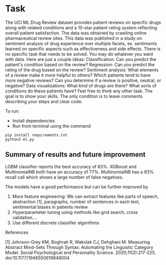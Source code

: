# Task

The UCI ML Drug Review dataset provides patient reviews on specific drugs along with related conditions and a 10-star patient rating system reflecting overall patient satisfaction. The data was obtained by crawling online pharmaceutical review sites. This data was published in a study on sentiment analysis of drug experience over multiple facets, ex. sentiments learned on specific aspects such as effectiveness and side effects.
There is no specific task that needs to be solved. You may do whatever you want with data. Here are just a couple ideas:
Classification: Can you predict the patient's condition based on the review?
Regression: Can you predict the rating of the drug based on the review?
Sentiment analysis: What elements of a review make it more helpful to others? Which patients tend to have more negative reviews? Can you determine if a review is positive, neutral, or negative?
Data visualizations: What kind of drugs are there? What sorts of conditions do these patients have?
Feel free to think any other task. The goal is to show your skills. The only condition is to leave comments describing your steps and clear code.

To run:
- Install dependencies
- Run from terminal using the command
```
pip install requirements.txt
python3 ml.py
```

## Summary of results and future improvement
LGBM classifier reports the best accuracy of 83%. XGBoost and MultinomialNB both have an accuracy of 77%.
MultinomialNB has a 93% recall call which shows a large number of false negatives.

The models have a good performance but can be further improved by
1. More feature engineering: We can extract features like parts of speech, abstraction [1], paragraphs,
    number of sentences in each text, sentimental biases in patients review
2. Hyperparameter tuning using methods like grid search, cross validation....
3. Use different discrete classifier algorithms

References

[1] Johnson-Grey KM, Boghrati R, Wakslak CJ, Dehghani M. Measuring Abstract Mind-Sets Through Syntax:
    Automating the Linguistic Category Model. Social Psychological and Personality Science. 2020;11(2):217-225.
    doi:10.1177/1948550619848004
